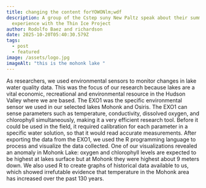 ```yaml
---
title: changing the content forYOWONlm;wdf
description: A group of the Cstep suny New Paltz speak about their summer
  experience with the Thin Ice Project
author: Rodolfo Baez and richardson
date: 2025-10-20T05:40:30.579Z
tags:
  - post
  - featured
image: /assets/logo.jpg
imageAlt: "this is the mohonk lake "
---
```

As researchers, we used environmental sensors to monitor changes in lake water quality data. This was the focus of our research because lakes are a vital economic, recreational and environmental resource in the Hudson Valley where we are based. The EXO1 was the specific environmental sensor we used in our selected lakes Mohonk and Osiris. The EXO1 can sense parameters such as temperature, conductivity, dissolved oxygen, and chlorophyll simultaneously, making it a very efficient research tool. Before it could be used in the field, it required calibration for each parameter in a specific water solution, so that it would read accurate measurements. After exporting the data from the EXO1, we used the R programming language to process and visualize the data collected. One of our visualizations revealed an anomaly in Mohonk Lake: oxygen and chlorophyll levels are expected to be highest at lakes surface but at Mohonk they were highest about 9 meters down. We also used R to create graphs of historical data available to us, which showed irrefutable evidence that temperature in the Mohonk area has increased over the past 130 years.

[](https://github.com/NSFThinIce)
